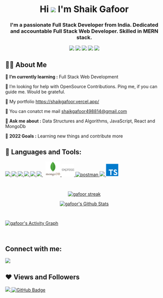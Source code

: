<h1 align="center">Hi <img src="https://raw.githubusercontent.com/MartinHeinz/MartinHeinz/master/wave.gif" width="30px"> I'm Shaik Gafoor</h1>
<h3 align="center">I'm a passionate Full Stack Developer from India. Dedicated and accountable Full Stack Web Developer. Skilled in MERN stack.</h3>

<p align= "center">

<img src="https://img.shields.io/badge/JS-Javascript-red"/>
<img src="https://img.shields.io/badge/React-React-blue"/>
<img src="https://img.shields.io/badge/Node-node-green"/>
<img src="https://img.shields.io/badge/express-Express-blueviolet"/>
<img src="https://img.shields.io/badge/Mongodb-mongodb-brightgreen"/>
</p>

## 🙋‍♂️ About Me

🌱 **I’m currently learning :** Full Stack Web Development

🤝 I’m looking for help with OpenSource Contributions. Ping me, if you can guide me. Would be grateful.

🤝 My portfolio https://shaikgafoor.vercel.app/

💬 You can conatct me mail shaikgafoor498814@gmail.com

💬 **Ask me about :** Data Structures and Algorithms, JavaScript, React and MongoDb

🥅 **2022 Goals :** Learning new things and contribute more

<!-- 📫 You can reach me at [chat](mailto:mangeshbkwsu@gmail.com)! -->


## 🚀 Languages and Tools:
<p align="left">
    <a href="https://www.w3.org/html/" target="_blank"> <img src="https://img.icons8.com/color/48/000000/html-5.png"/> </a>
    <a href="https://www.w3schools.com/css/" target="_blank"> <img src="https://img.icons8.com/color/48/000000/css3.png"/> </a>
    <a href="https://developer.mozilla.org/en-US/docs/Web/JavaScript" target="_blank"> <img src="https://img.icons8.com/color/48/000000/javascript.png"/> </a>
    <a href="https://reactjs.org/" target="_blank"> <img src="https://img.icons8.com/color/48/000000/react-native.png"/> </a>
    <a href="https://redux.js.org" target="_blank"> <img src="https://img.icons8.com/color/48/000000/redux.png"/> </a>    
    <!-- <a href="https://getbootstrap.com" target="_blank"> <img src="https://img.icons8.com/color/48/000000/bootstrap.png"/> </a>  -->
    <a style="padding-right:8px;" href="https://nodejs.org" target="_blank"> <img src="https://img.icons8.com/color/48/000000/nodejs.png"/> </a>
     <a href="https://www.mongodb.com/" target="_blank"> <img src="https://raw.githubusercontent.com/devicons/devicon/master/icons/mongodb/mongodb-original-wordmark.svg" alt="mongodb" width="48" height="48"/> </a>
     <a href="https://expressjs.com" target="_blank"> <img src="https://raw.githubusercontent.com/devicons/devicon/master/icons/express/express-original-wordmark.svg" alt="express" width="40" height="40"/> </a>
     <a href="https://postman.com" target="_blank"> <img src="https://www.vectorlogo.zone/logos/getpostman/getpostman-icon.svg" alt="postman" width="45" height="45"/> </a>
    <!-- <a style="padding-right:8px;" href="https://www.mysql.com/" target="_blank"> <img src="https://img.icons8.com/fluent/50/000000/mysql-logo.png"/> </a> --> 
    <!-- <a href="https://firebase.google.com/" target="_blank"> <img src="https://img.icons8.com/color/48/000000/firebase.png"/> </a>  -->   
    <a href="https://git-scm.com/" target="_blank"> <img src="https://img.icons8.com/color/48/000000/git.png"/> </a>
      <a href="https://www.typescriptlang.org/" target="_blank"> <img src="https://raw.githubusercontent.com/devicons/devicon/master/icons/typescript/typescript-original.svg" alt="typescript" width="40" height="40"/> </a>  
</p>
<br/>

<!-- if you like what i do, maybe consider buying me a coffee/tea 🥺👉👈 -->

<!-- <a href="https://www.buymeacoffee.com/Gafoor8374" target="_blank"><img src="https://cdn.buymeacoffee.com/buttons/v2/default-red.png" alt="Buy Me A Coffee" width="150" ></a> -->

<p align="center">
    <a href="https://github.com/gafoor8374/github-readme-streak-stats">
        <img title="🔥 Get streak stats for your profile at git.io/streak-stats" alt="gafoor streak" src="https://github-readme-streak-stats.herokuapp.com/?user=gafoor8374&theme=black-ice&hide_border=true&stroke=0000&background=060A0CD0"/>
    </a>
</p>

 
  <p align="center">
    <a href="https://github.com/gafoor8374/github-readme-stats"><img alt="gafoor's Github Stats" src="https://github-readme-stats.vercel.app/api?username=gafoor8374&show_icons=true&count_private=true&theme=react&hide_border=true&bg_color=0D1117" /></a>
    </p>
    
<!--    <p align="center">
    <img src="https://github-readme-stats.vercel.app/api/top-langs/?username=gafoor8374&theme=react&hide_border=true&bg_color=0D1117" height="260px" width="33.25%"/>
    </p>
 -->
<!--   <p>
  <img align="center" src="https://github-readme-stats.vercel.app/api/top-langs?username=gafoor8374&show_icons=true&locale=en&layout=compact" alt="gafoor8374"/>
</p>
  -->
  
<!-- <p><img align="center" src="https://github-readme-stats.vercel.app/api?username=gafoor8374&show_icons=true&locale=en" alt="gafoor8374
" /></p>  -->

<!--   <br/>
  <b>Note:</b> Top languages is only a metric of the languages my public code consists of and doesn't reflect experience or skill level.
<br/> -->
<br/>

<a href="https://github.com/gafoor8374/github-readme-activity-graph"><img alt="gafoor's Activity Graph" src="https://activity-graph.herokuapp.com/graph?username=gafoor8374&bg_color=0D1117&color=5BCDEC&line=5BCDEC&point=FFFFFF&hide_border=true" /></a>

<br/>

## Connect with me:
<p align="left">

<a href = "https://www.linkedin.com/in/shaik-gafoor/"><img src="https://img.icons8.com/fluent/48/000000/linkedin.png"/></a>


</p>

## ❤ Views and Followers
<a href="https://github.com/gafoor8374/github-profile-views-counter">
    <img src="https://komarev.com/ghpvc/?username=gafoor8374">
</a>
<a href="https://github.com/gafoor8374?tab=followers"><img src="https://img.shields.io/github/followers/gafoor8374?label=Followers&style=social" alt="GitHub Badge"></a>

